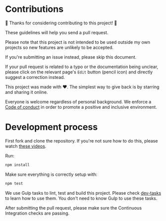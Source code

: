 # Contributions

🎉 Thanks for considering contributing to this project! 🎉

These guidelines will help you send a pull request.

Please note that this project is not intended to be used outside my own projects
so new features are unlikely to be accepted.

If you're submitting an issue instead, please skip this document.

If your pull request is related to a typo or the documentation being unclear,
please click on the relevant page's `Edit` button (pencil icon) and directly
suggest a correction instead.

This project was made with ❤️. The simplest way to give back is by starring and
sharing it online.

Everyone is welcome regardless of personal background. We enforce a
[Code of conduct](CODE_OF_CONDUCT.md) in order to promote a positive and
inclusive environment.

# Development process

First fork and clone the repository. If you're not sure how to do this, please
watch
[these videos](https://egghead.io/courses/how-to-contribute-to-an-open-source-project-on-github).

Run:

```bash
npm install
```

Make sure everything is correctly setup with:

```bash
npm test
```

We use Gulp tasks to lint, test and build this project. Please check
[dev-tasks](https://github.com/ehmicky/dev-tasks/blob/master/README.md)
to learn how to use them. You don't need to know Gulp to use these tasks.

After submitting the pull request, please make sure the Continuous Integration
checks are passing.
